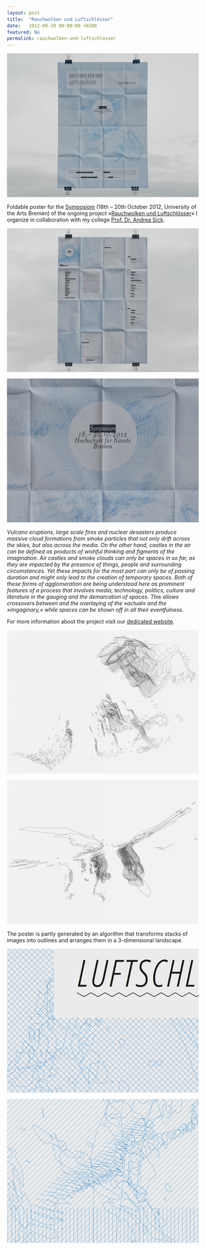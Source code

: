 ```yaml
---
layout: post
title:  "Rauchwolken und Luftschlösser"
date:   2012-09-20 00:00:00 +0100
featured: No
permalink: rauchwolken-und-luftschlosser
---
```


![](/assets/2012-09-20-Rauchwolken_und_Luftschloesser/RuL-poster-001.jpg)

Foldable poster for the <a href="https://rauchwolkenundluftschloesser.de/symposium/en">Symposiom</a> (18th – 20th October 2012, University of the Arts Bremen) of the ongoing project »<a href="https://rauchwolkenundluftschloesser.de/">Rauchwolken und Luftschlösser</a>« I organize in collaboration with my college <a href="https://www.andreasick.de/">Prof. Dr. Andrea Sick</a>.

![](/assets/2012-09-20-Rauchwolken_und_Luftschloesser/RuL-poster-002.jpg)

![](/assets/2012-09-20-Rauchwolken_und_Luftschloesser/RuL-poster-001-detail.jpg)

<em>Vulcano eruptions, large scale fires and nuclear desasters produce massive cloud formations from smoke particles that not only drift across the skies, but also across the media. On the other hand, castles in the air can be defined as products of wishful thinking and figments of the imagination. Air castles and smoke clouds can only be spaces in so far, as they are impacted by the presence of things, people and surrounding circumstances. Yet these impacts for the most part can only be of passing duration and might only lead to the creation of temporary spaces. Both of these forms of agglomeration are being understood here as prominent features of a process that involves media, technology, politics, culture and literature in the gauging and the demarcation of spaces. This allows crossovers between and the overlaying of the »actual« and the »imgaginary,« while spaces can be shown off in all their eventfulness.</em>

For more information about the project visit our <a href="https://rauchwolkenundluftschloesser.de/">dedicated website</a>.

![](/assets/2012-09-20-Rauchwolken_und_Luftschloesser/RuL-poster-005-detail-768x576.jpg)

![](/assets/2012-09-20-Rauchwolken_und_Luftschloesser/RuL-poster-006-detail-768x576.jpg)

The poster is partly generated by an algorithm that transforms stacks of images into outlines and arranges them in a 3-dimensional landscape.

![](/assets/2012-09-20-Rauchwolken_und_Luftschloesser/RuL-poster-004-detail.jpg)

![](/assets/2012-09-20-Rauchwolken_und_Luftschloesser/RuL-poster-003-detail.jpg)
